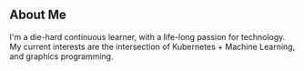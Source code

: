 ## About Me

I'm a die-hard continuous learner, with a life-long passion for technology. My current interests are the intersection of Kubernetes + Machine Learning, and graphics programming.
